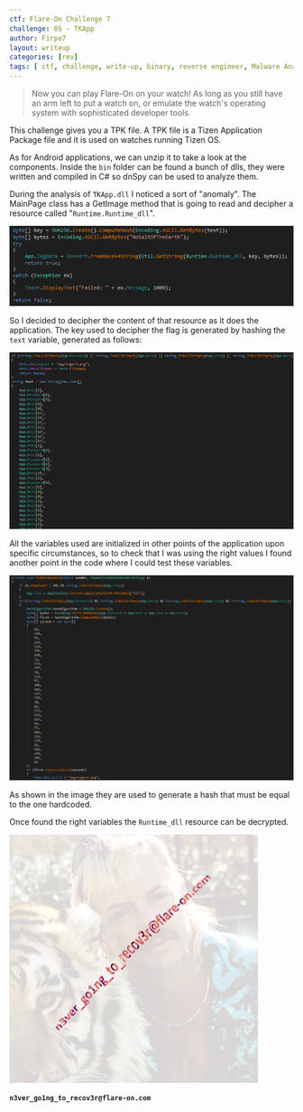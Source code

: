 ```yaml
---
ctf: Flare-On Challenge 7
challenge: 05 - TKApp
author: Firpo7
layout: writeup
categories: [rev]
tags: [ ctf, challenge, write-up, binary, reverse engineer, Malware Analysis]
---
```


>Now you can play Flare-On on your watch! As long as you still have an arm left to put a watch on, or emulate the watch's operating system with sophisticated developer tools.


This challenge gives you a TPK file. A TPK file is a Tizen Application Package file and it is used on watches running Tizen OS.

As for Android applications, we can unzip it to take a look at the components. Inside the `bin` folder can be found a bunch of dlls, they were written and compiled in C# so dnSpy can be used to analyze them.

During the analysis of `TKApp.dll` I noticed a sort of "anomaly". The MainPage class has a GetImage method that is going to read and decipher a resource called "`Runtime.Runtime_dll`".

![Strange Code](/images/writeups/FlareOn7/tkapp/strange_code.png)

So I decided to decipher the content of that resource as it does the application. The key used to decipher the flag is generated by hashing the `text` variable, generated as follows:

![Strange Code](/images/writeups/FlareOn7/tkapp/key_generation.png)

All the variables used are initialized in other points of the application upon specific circumstances, so to check that I was using the right values I found another point in the code where I could test these variables.

![Test Variables](/images/writeups/FlareOn7/tkapp/test_variables.png)

As shown in the image they are used to generate a hash that must be equal to the one hardcoded.

Once found the right variables the `Runtime_dll` resource can be decrypted.

![Flag](/images/writeups/FlareOn7/tkapp/Runtime.png)

**`n3ver_go1ng_to_recov3r@flare-on.com`**
